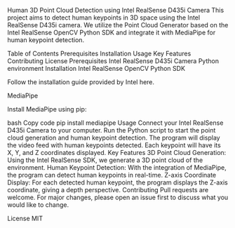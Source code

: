 Human 3D Point Cloud Detection using Intel RealSense D435i Camera
This project aims to detect human keypoints in 3D space using the Intel RealSense D435i camera. We utilize the Point Cloud Generator based on the Intel RealSense OpenCV Python SDK and integrate it with MediaPipe for human keypoint detection.

Table of Contents
Prerequisites
Installation
Usage
Key Features
Contributing
License
Prerequisites
Intel RealSense D435i Camera
Python environment
Installation
Intel RealSense OpenCV Python SDK

Follow the installation guide provided by Intel here.

MediaPipe

Install MediaPipe using pip:

bash
Copy code
pip install mediapipe
Usage
Connect your Intel RealSense D435i Camera to your computer.
Run the Python script to start the point cloud generation and human keypoint detection.
The program will display the video feed with human keypoints detected. Each keypoint will have its X, Y, and Z coordinates displayed.
Key Features
3D Point Cloud Generation: Using the Intel RealSense SDK, we generate a 3D point cloud of the environment.
Human Keypoint Detection: With the integration of MediaPipe, the program can detect human keypoints in real-time.
Z-axis Coordinate Display: For each detected human keypoint, the program displays the Z-axis coordinate, giving a depth perspective.
Contributing
Pull requests are welcome. For major changes, please open an issue first to discuss what you would like to change.

License
MIT
